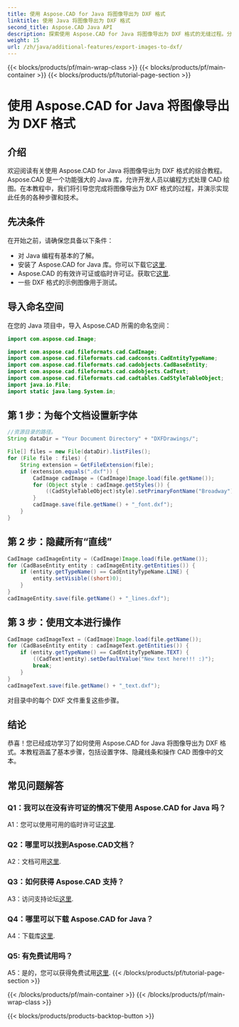 ```yaml
---
title: 使用 Aspose.CAD for Java 将图像导出为 DXF 格式
linktitle: 使用 Java 将图像导出为 DXF 格式
second_title: Aspose.CAD Java API
description: 探索使用 Aspose.CAD for Java 将图像导出为 DXF 格式的无缝过程。分步指南、常见问题解答等。
weight: 15
url: /zh/java/additional-features/export-images-to-dxf/
---
```


{{< blocks/products/pf/main-wrap-class >}}
{{< blocks/products/pf/main-container >}}
{{< blocks/products/pf/tutorial-page-section >}}

# 使用 Aspose.CAD for Java 将图像导出为 DXF 格式

## 介绍

欢迎阅读有关使用 Aspose.CAD for Java 将图像导出为 DXF 格式的综合教程。 Aspose.CAD 是一个功能强大的 Java 库，允许开发人员以编程方式处理 CAD 绘图。在本教程中，我们将引导您完成将图像导出为 DXF 格式的过程，并演示实现此任务的各种步骤和技术。

## 先决条件

在开始之前，请确保您具备以下条件：

- 对 Java 编程有基本的了解。
- 安装了 Aspose.CAD for Java 库。你可以下载它[这里](https://releases.aspose.com/cad/java/).
- Aspose.CAD 的有效许可证或临时许可证。获取它[这里](https://purchase.aspose.com/temporary-license/).
- 一些 DXF 格式的示例图像用于测试。

## 导入命名空间

在您的 Java 项目中，导入 Aspose.CAD 所需的命名空间：

```java
import com.aspose.cad.Image;

import com.aspose.cad.fileformats.cad.CadImage;
import com.aspose.cad.fileformats.cad.cadconsts.CadEntityTypeName;
import com.aspose.cad.fileformats.cad.cadobjects.CadBaseEntity;
import com.aspose.cad.fileformats.cad.cadobjects.CadText;
import com.aspose.cad.fileformats.cad.cadtables.CadStyleTableObject;
import java.io.File;
import static java.lang.System.in;
```

## 第 1 步：为每个文档设置新字体

```java
//资源目录的路径。
String dataDir = "Your Document Directory" + "DXFDrawings/";

File[] files = new File(dataDir).listFiles();
for (File file : files) {
    String extension = GetFileExtension(file);
    if (extension.equals(".dxf")) {
        CadImage cadImage = (CadImage)Image.load(file.getName());
        for (Object style : cadImage.getStyles()) {
            ((CadStyleTableObject)style).setPrimaryFontName("Broadway");
        }
        cadImage.save(file.getName() + "_font.dxf");
    }
}
```

## 第 2 步：隐藏所有“直线”

```java
CadImage cadImageEntity = (CadImage)Image.load(file.getName());
for (CadBaseEntity entity : cadImageEntity.getEntities()) {
    if (entity.getTypeName() == CadEntityTypeName.LINE) {
        entity.setVisible((short)0);
    }
}
cadImageEntity.save(file.getName() + "_lines.dxf");
```

## 第 3 步：使用文本进行操作

```java
CadImage cadImageText = (CadImage)Image.load(file.getName());
for (CadBaseEntity entity : cadImageText.getEntities()) {
    if (entity.getTypeName() == CadEntityTypeName.TEXT) {
        ((CadText)entity).setDefaultValue("New text here!!! :)");
        break;
    }
}
cadImageText.save(file.getName() + "_text.dxf");
```

对目录中的每个 DXF 文件重复这些步骤。

## 结论

恭喜！您已经成功学习了如何使用 Aspose.CAD for Java 将图像导出为 DXF 格式。本教程涵盖了基本步骤，包括设置字体、隐藏线条和操作 CAD 图像中的文本。

## 常见问题解答

### Q1：我可以在没有许可证的情况下使用 Aspose.CAD for Java 吗？

 A1：您可以使用可用的临时许可证[这里](https://purchase.aspose.com/temporary-license/).

### Q2：哪里可以找到Aspose.CAD文档？

 A2：文档可用[这里](https://reference.aspose.com/cad/java/).

### Q3：如何获得 Aspose.CAD 支持？

 A3：访问支持论坛[这里](https://forum.aspose.com/c/cad/19).

### Q4：哪里可以下载 Aspose.CAD for Java？

 A4：下载库[这里](https://releases.aspose.com/cad/java/).

### Q5: 有免费试用吗？

 A5：是的，您可以获得免费试用[这里](https://releases.aspose.com/).
{{< /blocks/products/pf/tutorial-page-section >}}

{{< /blocks/products/pf/main-container >}}
{{< /blocks/products/pf/main-wrap-class >}}

{{< blocks/products/products-backtop-button >}}
